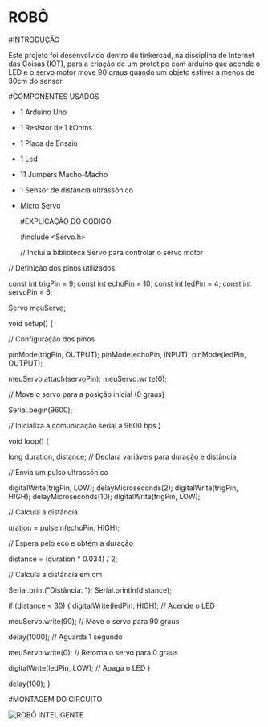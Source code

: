 # ROBÔ

#INTRODUÇÃO 

Este projeto foi desenvolvido dentro do tinkercad, na disciplina de Internet das Coisas (IOT), para a criação de um prototipo com arduino que acende o LED e o servo motor move 90 graus 
quando um objeto estiver a menos de 30cm do sensor.

#COMPONENTES USADOS

- 1 Arduino Uno
- 1 Resistor de 1 kOhms
- 1 Placa de Ensaio
- 1 Led
- 11 Jumpers Macho-Macho
- 1 Sensor de distância ultrassônico
- Micro Servo

  #EXPLICAÇÃO DO CÓDIGO

  #include <Servo.h>

  // Inclui a biblioteca Servo para controlar o servo motor

// Definição dos pinos utilizados

const int trigPin = 9; 
const int echoPin = 10; 
const int ledPin = 4; 
const int servoPin = 6;

Servo meuServo; 

void setup() {

  // Configuração dos pinos
  
   pinMode(trigPin, OUTPUT); 
    pinMode(echoPin, INPUT); 
    pinMode(ledPin, OUTPUT); 
    
  meuServo.attach(servoPin); 
    meuServo.write(0); 
    
   // Move o servo para a posição inicial (0 graus)
    
   Serial.begin(9600); 
   
   // Inicializa a comunicação serial a 9600 bps
}

void loop() {

  long duration, distance; // Declara variáveis para duração e distância

   // Envia um pulso ultrassônico

   
  digitalWrite(trigPin, LOW); 
    delayMicroseconds(2); 
    digitalWrite(trigPin, HIGH); 
    delayMicroseconds(10); 
    digitalWrite(trigPin, LOW); 

  // Calcula a distância
  
  uration = pulseIn(echoPin, HIGH);
  
  // Espera pelo eco e obtém a duração
  
   distance = (duration * 0.034) / 2; 
   
   // Calcula a distância em cm
    
  
   Serial.print("Distância: ");
    Serial.println(distance);

  
   if (distance < 30) {
        digitalWrite(ledPin, HIGH); 
         // Acende o LED
        
  meuServo.write(90); 
  // Move o servo para 90 graus
  
   delay(1000); 
   // Aguarda 1 segundo
   
  meuServo.write(0); 
  // Retorna o servo para 0 graus
  
  digitalWrite(ledPin, LOW); 
  // Apaga o LED
    }

  delay(100); 
}


#MONTAGEM DO CIRCUITO

![ROBÔ INTELIGENTE ](ATV-12robôinteligente.png)














  
